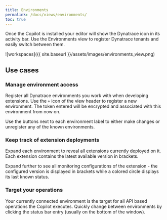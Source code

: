 ```yaml
---
title: Environments
permalink: /docs/views/environments/
toc: true
---
```


Once the Copilot is installed your editor will show the Dynatrace icon in its activity bar.
Use the Environments view to register Dynatrace tenants and easily switch between them.

![workspaces]({{ site.baseurl }}/assets/images/environments_view.png)

## Use cases

### Manage environment access

Register all Dynatrace environments you work with when developing extensions. Use the `+`
icon of the view header to register a new environment. The token entered will be encrypted
and associated with this environment from now on.

Use the buttons next to each environment label to either make changes or unregister any
of the known environments.

### Keep track of extension deployments

Expand each environment to reveal all extensions currently deployed on it. Each extension
contains the latest available version in brackets. 

Expand further to see all monitoring configurations of the extension - the configured
version is displayed in brackets while a colored circle displays its last known status.

### Target your operations

Your currently connected environment is the target for all API based operations the Copilot
executes. Quickly change between environments by clicking the status bar entry (usually on
the bottom of the window).